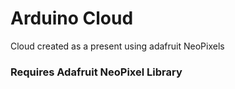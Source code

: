 # Arduino Cloud
Cloud created as a present using adafruit NeoPixels

### Requires Adafruit NeoPixel Library